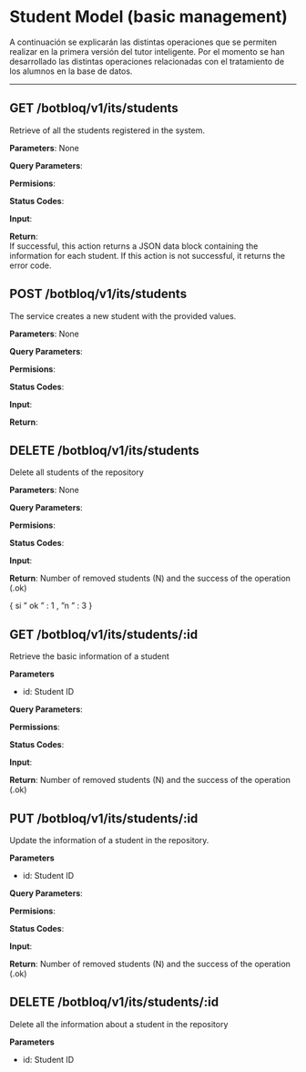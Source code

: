 Student Model (basic management)
===================


A continuación se explicarán las distintas operaciones que se permiten realizar en la primera versión del tutor inteligente. Por el momento se han desarrollado las distintas operaciones relacionadas con el tratamiento de los alumnos en la base de datos.

----------

**GET /botbloq/v1/its/students**
-------------

Retrieve of all the students registered in the system. 

**Parameters**: None

**Query Parameters**:

**Permisions**:

**Status Codes**:

**Input**:

**Return**:  
If successful, this action returns a JSON data block containing the information for each student.
If this action is not successful, it returns the error code. 



**POST /botbloq/v1/its/students**
-------------

The service creates a new student with  the provided values.

**Parameters**: None

**Query Parameters**:

**Permisions**:

**Status Codes**:

**Input**: 

**Return**:  


**DELETE /botbloq/v1/its/students**
-------------

Delete all students of the repository

**Parameters**: None

**Query Parameters**:

**Permisions**:

**Status Codes**:

**Input**: 

**Return**:  Number of removed students (N) and the success of the operation (.ok)

{
si
” ok ” : 1 ,
”n ” : 3
}


**GET /botbloq/v1/its/students/:id**
------------

Retrieve the basic information of a student

**Parameters**

- id: Student ID

**Query Parameters**:

**Permissions**:

**Status Codes**:

**Input**: 

**Return**:  Number of removed students (N) and the success of the operation (.ok)


**PUT /botbloq/v1/its/students/:id**
-------------

Update the information of a student in  the repository.

**Parameters**

- id: Student ID

**Query Parameters**:

**Permisions**:

**Status Codes**:

**Input**: 

**Return**:  Number of removed students (N) and the success of the operation (.ok)


**DELETE /botbloq/v1/its/students/:id**
-------------

Delete all the information about a student in the repository

**Parameters**

- id: Student ID


